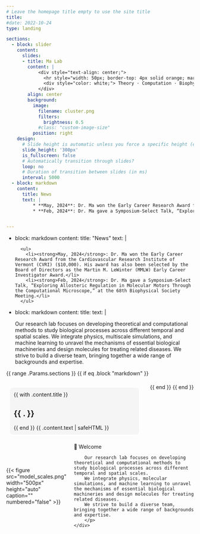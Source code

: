 ```yaml
---
# Leave the homepage title empty to use the site title
title:
#date: 2022-10-24
type: landing

sections:
  - block: slider
    content:
      slides:
      - title: Ma Lab
        content: |
            <div style="text-align: center;">
              <hr style="width: 50px; border-top: 4px solid orange; margin: 10px auto;" />
              <div style="color: white;"> Theory · Computation · Biophysics </div>
            </div>
        align: center
        background:
          image:
            filename: cluster.png
            filters:
              brightness: 0.5
            #class: "custom-image-size" 
          position: right
    design:
      # Slide height is automatic unless you force a specific height (e.g. '400px')
      slide_height: '300px'
      is_fullscreen: false
      # Automatically transition through slides?
      loop: no
      # Duration of transition between slides (in ms)
      interval: 5000
  - block: markdown
    content:
      title: News
      text: |
          * **May, 2024**: Dr. Ma won the Early Career Research Award from Cardiovascular Research Institute of Vermont (CVRI) ($10,000). His award has also been selected by the Board of Directors as the Martin M. LeWinter (MMLW) Early Career Investigator Award. <br><br>
          * **Feb, 2024**: Dr. Ma gave a Symposium-Select Talk, “Exploring Allosteric Regulation in Molecular Motors Through the Computational Microscope,” at the 68th Biophysical Society Meeting..


---
```


  - block: markdown
    content:
      title: "News"
      text: |

          <ul>
            <li><strong>May, 2024</strong>: Dr. Ma won the Early Career Research Award from the Cardiovascular Research Institute of Vermont (CVRI) ($10,000). His award has also been selected by the Board of Directors as the Martin M. LeWinter (MMLW) Early Career Investigator Award.</li>
            <li><strong>Feb, 2024</strong>: Dr. Ma gave a Symposium-Select Talk, “Exploring Allosteric Regulation in Molecular Motors Through the Computational Microscope,” at the 68th Biophysical Society Meeting.</li>
          </ul>

  - block: markdown
    content:
      title:
      text: |
          <p>Our research lab focuses on developing theoretical and computational methods to study biological processes across different temporal and spatial scales. We integrate physics, multiscale simulations, and machine learning to unravel the mechanisms of essential biological machineries and design molecules for treating related diseases. We strive to build a diverse team, bringing together a wide range of backgrounds and expertise.</p>

<div style="display: flex; flex-wrap: wrap; gap: 20px;">
  {{ range .Params.sections }}
    {{ if eq .block "markdown" }}
      <div style="flex: 1; min-width: 300px; margin: 10px; padding: 10px; box-sizing: border-box; background-color: #f5f5f5; border-radius: 8px;">
        {{ with .content.title }}<h2>{{ . }}</h2>{{ end }}
        {{ .content.text | safeHTML }}
      </div>
    {{ end }}
  {{ end }}
</div>



<!-- Google tag (gtag.js) -->
<script async src="https://www.googletagmanager.com/gtag/js?id=G-9M5LBVNQ1R"></script>
<script>
  window.dataLayer = window.dataLayer || [];
  function gtag(){dataLayer.push(arguments);}
  gtag('js', new Date());

  gtag('config', 'G-9M5LBVNQ1R');
</script>

<div style="display: flex; align-items: center;">
    <div>
        {{< figure src="model_scales.png" width="500px" height="auto" caption="" numbered="false" >}}
    </div>
    <div style="margin-left: 20px;">
        <p>👋 Welcome

        Our research lab focuses on developing theoretical and computational methods to study biological processes across different temporal and spatial scales. 
        We integrate physics, molecular simulations, and machine learning to unravel the mechanisms of essential biological machineries and design molecules for treating related diseases. 
        We strive to build a diverse team, bringing together a wide range of backgrounds and expertise.
        </p>
    </div>
</div>

<div style="margin-bottom: 50px;"></div>
